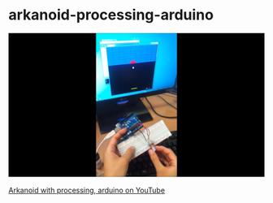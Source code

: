 # arkanoid-processing-arduino

![Screenshot](https://github.com/jae1e/arkanoid-processing-arduino/blob/master/screenshot.png)

[Arkanoid with processing, arduino on YouTube](https://youtu.be/YjE0HqZCjfQ)
